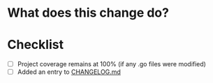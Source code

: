 <!-- THANK YOU for contributing to this repo!!!

This is a pull request template for a change that doesn't affect the
behavior of the code.

Please fill out all sections in here and add a CHANGELOG entry
describing the change!
-->

# What does this change do?

<!-- Please outline here what the change does and why you made it.
-->

# Checklist

- [ ] Project coverage remains at 100% (if any .go files were modified)
- [ ] Added an entry to [CHANGELOG.md](../../blob/master/CHANGELOG.md)
